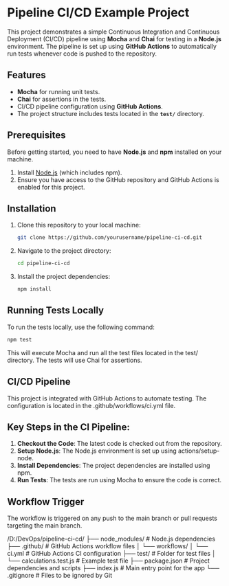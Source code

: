 # Pipeline CI/CD Example Project

This project demonstrates a simple Continuous Integration and Continuous Deployment (CI/CD) pipeline using **Mocha** and **Chai** for testing in a **Node.js** environment. The pipeline is set up using **GitHub Actions** to automatically run tests whenever code is pushed to the repository.

## Features

- **Mocha** for running unit tests.
- **Chai** for assertions in the tests.
- CI/CD pipeline configuration using **GitHub Actions**.
- The project structure includes tests located in the **`test/`** directory.

## Prerequisites

Before getting started, you need to have **Node.js** and **npm** installed on your machine.

1. Install [Node.js](https://nodejs.org/) (which includes npm).
2. Ensure you have access to the GitHub repository and GitHub Actions is enabled for this project.

## Installation

1. Clone this repository to your local machine:

   ```bash
   git clone https://github.com/yourusername/pipeline-ci-cd.git

2. Navigate to the project directory:

   ```bash
   cd pipeline-ci-cd

3. Install the project dependencies:

   ```bash
   npm install

## Running Tests Locally

To run the tests locally, use the following command: 

```bash
npm test
```

This will execute Mocha and run all the test files located in the test/ directory. The tests will use Chai for assertions.

## CI/CD Pipeline

This project is integrated with GitHub Actions to automate testing. The configuration is located in the .github/workflows/ci.yml file.

## Key Steps in the CI Pipeline:

1. **Checkout the Code**: The latest code is checked out from the repository.
2. **Setup Node.js**: The Node.js environment is set up using actions/setup-node.
3. **Install Dependencies**: The project dependencies are installed using npm.
4. **Run Tests**: The tests are run using Mocha to ensure the code is correct.

## Workflow Trigger

The workflow is triggered on any push to the main branch or pull requests targeting the main branch.

/D:/DevOps/pipeline-ci-cd/
├── node_modules/         # Node.js dependencies
├── .github/              # GitHub Actions workflow files
│   └── workflows/
│       └── ci.yml        # GitHub Actions CI configuration
├── test/                 # Folder for test files
│   └── calculations.test.js  # Example test file
├── package.json          # Project dependencies and scripts
├── index.js              # Main entry point for the app
└── .gitignore            # Files to be ignored by Git
